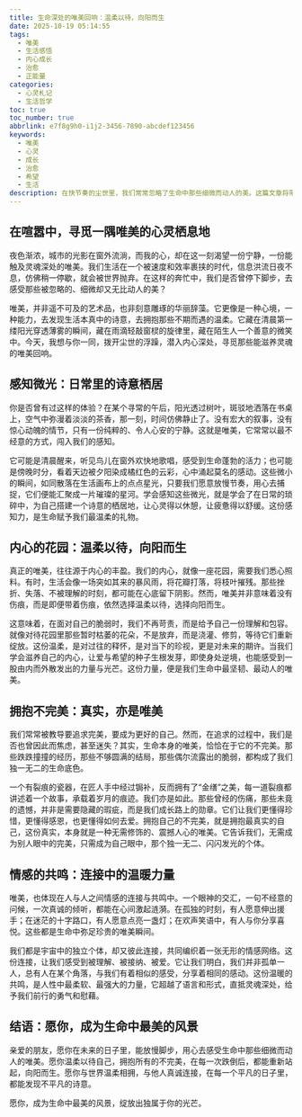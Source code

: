 ```yaml
---
title: 生命深处的唯美回响：温柔以待，向阳而生
date: 2025-10-19 05:14:55
tags:
  - 唯美
  - 生活感悟
  - 内心成长
  - 治愈
  - 正能量
categories:
  - 心灵札记
  - 生活哲学
toc: true
toc_number: true
abbrlink: e7f8g9h0-i1j2-3456-7890-abcdef123456
keywords:
  - 唯美
  - 心灵
  - 成长
  - 治愈
  - 希望
  - 生活
description: 在快节奏的尘世里，我们常常忽略了生命中那些细微而动人的美。这篇文章将带你走进内心深处，感受那些被遗忘的唯美瞬间，探讨如何在喧嚣中保持一份宁静，如何在不完美中发现光芒。这是一场关于自我发现、温柔以待和向阳而生的心灵旅程，愿它能为你带来一丝慰藉与力量。
---
```


## 在喧嚣中，寻觅一隅唯美的心灵栖息地

夜色渐浓，城市的光影在窗外流淌，而我的心，却在这一刻渴望一份宁静，一份能触及灵魂深处的唯美。我们生活在一个被速度和效率裹挟的时代，信息洪流日夜不息，仿佛稍一停歇，就会被世界抛弃。在这样的奔忙中，我们是否曾停下脚步，去感受那些被忽略的、细微却又无比动人的美？

唯美，并非遥不可及的艺术品，也非刻意雕琢的华丽辞藻。它更像是一种心境，一种能力，去发现生活本真中的诗意，去拥抱那些不期而遇的温柔。它藏在清晨第一缕阳光穿透薄雾的瞬间，藏在雨滴轻敲窗棂的旋律里，藏在陌生人一个善意的微笑中。今天，我想与你一同，拨开尘世的浮躁，潜入内心深处，寻觅那些能滋养灵魂的唯美回响。

## 感知微光：日常里的诗意栖居

你是否曾有过这样的体验？在某个寻常的午后，阳光透过树叶，斑驳地洒落在书桌上，空气中弥漫着淡淡的茶香，那一刻，时间仿佛静止了。没有宏大的叙事，没有惊心动魄的情节，只有一份纯粹的、令人心安的宁静。这就是唯美，它常常以最不经意的方式，闯入我们的感知。

它可能是清晨醒来，听见鸟儿在窗外欢快地歌唱，感受到生命蓬勃的活力；也可能是傍晚时分，看着天边被夕阳染成橘红色的云彩，心中涌起莫名的感动。这些微小的瞬间，如同散落在生活画布上的点点星光，只要我们愿意放慢节奏，用心去捕捉，它们便能汇聚成一片璀璨的星河。学会感知这些微光，就是学会了在日常的琐碎中，为自己搭建一个诗意的栖居地，让心灵得以休憩，让疲惫得以舒缓。这份感知力，是生命赋予我们最温柔的礼物。

## 内心的花园：温柔以待，向阳而生

真正的唯美，往往源于内心的丰盈。我们的内心，就像一座花园，需要我们悉心照料。有时，生活会像一场突如其来的暴风雨，将花瓣打落，将枝叶摧残。那些挫折、失落、不被理解的时刻，都可能在心底留下阴影。然而，唯美并非意味着没有伤痕，而是即便带着伤痕，依然选择温柔以待，选择向阳而生。

这意味着，在面对自己的脆弱时，我们不再苛责，而是给予自己一份理解和包容。就像对待花园里那些暂时枯萎的花朵，不是放弃，而是浇灌、修剪，等待它们重新绽放。这份温柔，是对过往的释怀，是对当下的珍视，更是对未来的期许。当我们学会滋养自己的内心，让爱与希望的种子生根发芽，即使身处逆境，也能感受到一股由内而外散发出的力量与光芒。这份力量，便是我们生命中最坚韧、最动人的唯美。

## 拥抱不完美：真实，亦是唯美

我们常常被教导要追求完美，要成为更好的自己。然而，在追求的过程中，我们是否也曾因此而焦虑，甚至迷失？其实，生命本身的唯美，恰恰在于它的不完美。那些跌跌撞撞的经历，那些不够圆满的结局，那些偶尔流露出的脆弱，都构成了我们独一无二的生命底色。

一个有裂痕的瓷器，在匠人手中经过锔补，反而拥有了“金缮”之美，每一道裂痕都讲述着一个故事，承载着岁月的痕迹。我们亦是如此。那些曾经的伤痛，那些未竟的遗憾，并非是需要隐藏的瑕疵，而是我们成长路上的勋章。它们让我们更懂得珍惜，更懂得感恩，也更懂得如何去爱。拥抱自己的不完美，就是拥抱最真实的自己，这份真实，本身就是一种无需修饰的、震撼人心的唯美。它告诉我们，无需成为别人眼中的完美，只需成为自己眼中，那个独一无二、闪闪发光的个体。

## 情感的共鸣：连接中的温暖力量

唯美，也体现在人与人之间情感的连接与共鸣中。一个眼神的交汇，一句不经意的问候，一次真诚的倾听，都能在心间激起涟漪。在孤独的时刻，有人愿意伸出援手；在迷茫的十字路口，有人愿意点亮一盏灯；在欢声笑语中，有人与你分享喜悦。这些都是生命中弥足珍贵的唯美瞬间。

我们都是宇宙中的独立个体，却又彼此连接，共同编织着一张无形的情感网络。这份连接，让我们感受到被理解、被接纳、被爱。它让我们明白，我们并非孤单一人，总有人在某个角落，与我们有着相似的感受，分享着相同的感动。这份温暖的共鸣，是人性中最柔软、最强大的力量，它超越了语言和形式，直抵灵魂深处，给予我们前行的勇气和慰藉。

## 结语：愿你，成为生命中最美的风景

亲爱的朋友，愿你在未来的日子里，能放慢脚步，用心去感受生命中那些细微而动人的唯美。愿你温柔以待自己，拥抱所有的不完美，在每一次跌倒后，都能重新站起，向阳而生。愿你与世界温柔相拥，与他人真诚连接，在每一个平凡的日子里，都能发现不平凡的诗意。

愿你，成为生命中最美的风景，绽放出独属于你的光芒。